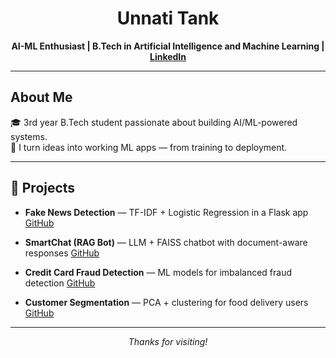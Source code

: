 <h1 align="center">Unnati Tank</h1>
<p align="center"><strong>AI-ML Enthusiast | B.Tech in Artificial Intelligence and Machine Learning | <a href="https://www.linkedin.com/in/unnati-tank-a43404285/" target="_blank">LinkedIn</a> </strong></p> 

---

## About Me  
🎓 3rd year B.Tech student passionate about building AI/ML-powered systems.  
🚀 I turn ideas into working ML apps — from training to deployment.

---

## 🚀 Projects

- **Fake News Detection** — TF-IDF + Logistic Regression in a Flask app  <a href="https://github.com/unnatii14/Fake-News-Detection-using-Machine-Learning">GitHub</a> 

- **SmartChat (RAG Bot)** — LLM + FAISS chatbot with document-aware responses  <a href="https://github.com/unnatii14/Smart-Chatbot">GitHub</a> 

- **Credit Card Fraud Detection** — ML models for imbalanced fraud detection <a href="https://github.com/unnatii14/Credit-card-fraud-detection">GitHub</a> 

- **Customer Segmentation** — PCA + clustering for food delivery users <a href="https://github.com/unnatii14/food-delivery-customer-segmentation">GitHub</a> 

---

<p align="center"><i>Thanks for visiting!</i></p>



<!--
**unnatii14/unnatii14** is a ✨ _special_ ✨ repository because its `README.md` (this file) appears on your GitHub profile.

Here are some ideas to get you started:

- 🔭 I’m currently working on ...
- 🌱 I’m currently learning ...
- 👯 I’m looking to collaborate on ...
- 🤔 I’m looking for help with ...
- 💬 Ask me about ...
- 📫 How to reach me: ...
- 😄 Pronouns: ...
- ⚡ Fun fact: ...
-->
